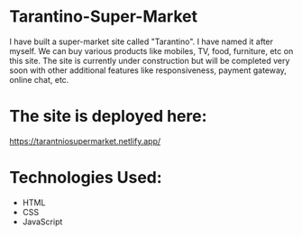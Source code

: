 # Tarantino-Super-Market

I have built a super-market site called "Tarantino". I have named it after myself. We can buy various products like mobiles, TV, food, furniture, etc on this site.
The site is currently under construction but will be completed very soon with other additional features like responsiveness, payment gateway, online chat, etc.

# The site is deployed here:

https://tarantniosupermarket.netlify.app/

# Technologies Used:

* HTML
* CSS
* JavaScript
